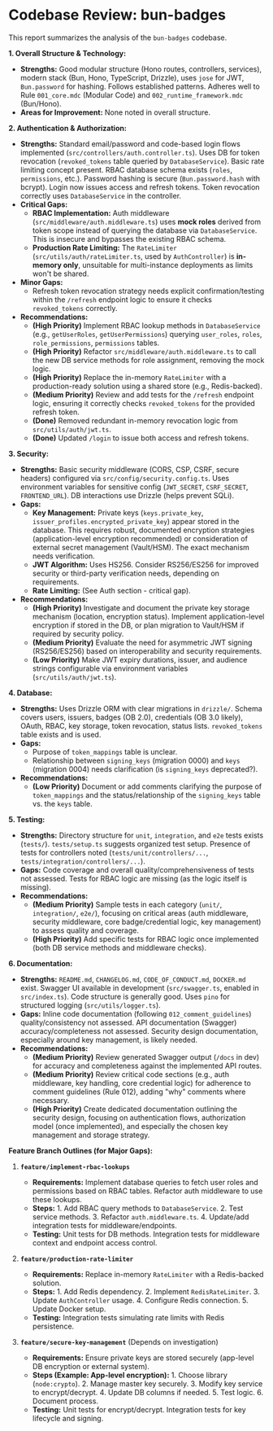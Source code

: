 # Codebase Review: bun-badges

This report summarizes the analysis of the `bun-badges` codebase.

**1. Overall Structure & Technology:**

*   **Strengths:** Good modular structure (Hono routes, controllers, services), modern stack (Bun, Hono, TypeScript, Drizzle), uses `jose` for JWT, `Bun.password` for hashing. Follows established patterns. Adheres well to Rule `001_core.mdc` (Modular Code) and `002_runtime_framework.mdc` (Bun/Hono).
*   **Areas for Improvement:** None noted in overall structure.

**2. Authentication & Authorization:**

*   **Strengths:** Standard email/password and code-based login flows implemented (`src/controllers/auth.controller.ts`). Uses DB for token revocation (`revoked_tokens` table queried by `DatabaseService`). Basic rate limiting concept present. RBAC database schema exists (`roles`, `permissions`, etc.). Password hashing is secure (`Bun.password.hash` with bcrypt). Login now issues access and refresh tokens. Token revocation correctly uses `DatabaseService` in the controller.
*   **Critical Gaps:**
    *   **RBAC Implementation:** Auth middleware (`src/middleware/auth.middleware.ts`) uses **mock roles** derived from token scope instead of querying the database via `DatabaseService`. This is insecure and bypasses the existing RBAC schema.
    *   **Production Rate Limiting:** The `RateLimiter` (`src/utils/auth/rateLimiter.ts`, used by `AuthController`) is **in-memory only**, unsuitable for multi-instance deployments as limits won't be shared.
*   **Minor Gaps:**
    *   Refresh token revocation strategy needs explicit confirmation/testing within the `/refresh` endpoint logic to ensure it checks `revoked_tokens` correctly.
*   **Recommendations:**
    *   **(High Priority)** Implement RBAC lookup methods in `DatabaseService` (e.g., `getUserRoles`, `getUserPermissions`) querying `user_roles`, `roles`, `role_permissions`, `permissions` tables.
    *   **(High Priority)** Refactor `src/middleware/auth.middleware.ts` to call the new DB service methods for role assignment, removing the mock logic.
    *   **(High Priority)** Replace the in-memory `RateLimiter` with a production-ready solution using a shared store (e.g., Redis-backed).
    *   **(Medium Priority)** Review and add tests for the `/refresh` endpoint logic, ensuring it correctly checks `revoked_tokens` for the provided refresh token.
    *   **(Done)** Removed redundant in-memory revocation logic from `src/utils/auth/jwt.ts`.
    *   **(Done)** Updated `/login` to issue both access and refresh tokens.

**3. Security:**

*   **Strengths:** Basic security middleware (CORS, CSP, CSRF, secure headers) configured via `src/config/security.config.ts`. Uses environment variables for sensitive config (`JWT_SECRET`, `CSRF_SECRET`, `FRONTEND_URL`). DB interactions use Drizzle (helps prevent SQLi).
*   **Gaps:**
    *   **Key Management:** Private keys (`keys.private_key`, `issuer_profiles.encrypted_private_key`) appear stored in the database. This requires robust, documented encryption strategies (application-level encryption recommended) or consideration of external secret management (Vault/HSM). The exact mechanism needs verification.
    *   **JWT Algorithm:** Uses HS256. Consider RS256/ES256 for improved security or third-party verification needs, depending on requirements.
    *   **Rate Limiting:** (See Auth section - critical gap).
*   **Recommendations:**
    *   **(High Priority)** Investigate and document the private key storage mechanism (location, encryption status). Implement application-level encryption if stored in the DB, or plan migration to Vault/HSM if required by security policy.
    *   **(Medium Priority)** Evaluate the need for asymmetric JWT signing (RS256/ES256) based on interoperability and security requirements.
    *   **(Low Priority)** Make JWT expiry durations, issuer, and audience strings configurable via environment variables (`src/utils/auth/jwt.ts`).

**4. Database:**

*   **Strengths:** Uses Drizzle ORM with clear migrations in `drizzle/`. Schema covers users, issuers, badges (OB 2.0), credentials (OB 3.0 likely), OAuth, RBAC, key storage, token revocation, status lists. `revoked_tokens` table exists and is used.
*   **Gaps:**
    *   Purpose of `token_mappings` table is unclear.
    *   Relationship between `signing_keys` (migration 0000) and `keys` (migration 0004) needs clarification (is `signing_keys` deprecated?).
*   **Recommendations:**
    *   **(Low Priority)** Document or add comments clarifying the purpose of `token_mappings` and the status/relationship of the `signing_keys` table vs. the `keys` table.

**5. Testing:**

*   **Strengths:** Directory structure for `unit`, `integration`, and `e2e` tests exists (`tests/`). `tests/setup.ts` suggests organized test setup. Presence of tests for controllers noted (`tests/unit/controllers/...`, `tests/integration/controllers/...`).
*   **Gaps:** Code coverage and overall quality/comprehensiveness of tests not assessed. Tests for RBAC logic are missing (as the logic itself is missing).
*   **Recommendations:**
    *   **(Medium Priority)** Sample tests in each category (`unit/`, `integration/`, `e2e/`), focusing on critical areas (auth middleware, security middleware, core badge/credential logic, key management) to assess quality and coverage.
    *   **(High Priority)** Add specific tests for RBAC logic once implemented (both DB service methods and middleware checks).

**6. Documentation:**

*   **Strengths:** `README.md`, `CHANGELOG.md`, `CODE_OF_CONDUCT.md`, `DOCKER.md` exist. Swagger UI available in development (`src/swagger.ts`, enabled in `src/index.ts`). Code structure is generally good. Uses `pino` for structured logging (`src/utils/logger.ts`).
*   **Gaps:** Inline code documentation (following `012_comment_guidelines`) quality/consistency not assessed. API documentation (Swagger) accuracy/completeness not assessed. Security design documentation, especially around key management, is likely needed.
*   **Recommendations:**
    *   **(Medium Priority)** Review generated Swagger output (`/docs` in dev) for accuracy and completeness against the implemented API routes.
    *   **(Medium Priority)** Review critical code sections (e.g., auth middleware, key handling, core credential logic) for adherence to comment guidelines (Rule 012), adding "why" comments where necessary.
    *   **(High Priority)** Create dedicated documentation outlining the security design, focusing on authentication flows, authorization model (once implemented), and especially the chosen key management and storage strategy.

**Feature Branch Outlines (for Major Gaps):**

1.  **`feature/implement-rbac-lookups`**
    *   **Requirements:** Implement database queries to fetch user roles and permissions based on RBAC tables. Refactor auth middleware to use these lookups.
    *   **Steps:** 1. Add RBAC query methods to `DatabaseService`. 2. Test service methods. 3. Refactor `auth.middleware.ts`. 4. Update/add integration tests for middleware/endpoints.
    *   **Testing:** Unit tests for DB methods. Integration tests for middleware context and endpoint access control.

2.  **`feature/production-rate-limiter`**
    *   **Requirements:** Replace in-memory `RateLimiter` with a Redis-backed solution.
    *   **Steps:** 1. Add Redis dependency. 2. Implement `RedisRateLimiter`. 3. Update `AuthController` usage. 4. Configure Redis connection. 5. Update Docker setup.
    *   **Testing:** Integration tests simulating rate limits with Redis persistence.

3.  **`feature/secure-key-management`** (Depends on investigation)
    *   **Requirements:** Ensure private keys are stored securely (app-level DB encryption or external system).
    *   **Steps (Example: App-level encryption):** 1. Choose library (`node:crypto`). 2. Manage master key securely. 3. Modify key service to encrypt/decrypt. 4. Update DB columns if needed. 5. Test logic. 6. Document process.
    *   **Testing:** Unit tests for encrypt/decrypt. Integration tests for key lifecycle and signing. 